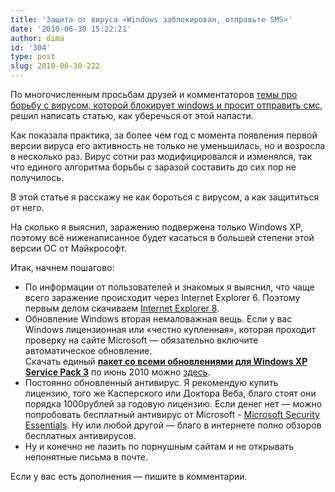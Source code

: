 ```yaml
---
title: 'Защита от вируса «Windows заблокирован, отправьте SMS»'
date: '2010-06-30 15:22:21'
author: dima
id: '304'
type: post
slug: 2010-06-30-222
---
```


По многочисленным просьбам друзей и комментаторов [темы про борьбу с вирусом, которой блокирует windows и просит отправить смс](/blog/1/2009-04-10-152), решил написать статью, как уберечься от этой напасти.

Как показала практика, за более чем год с момента появления первой версии вируса его активность не только не уменьшилась, но и возросла в несколько раз. Вирус сотни раз модифицировался и изменялся, так что единого алгоритма борьбы с заразой составить до сих пор не получилось.

В этой статье я расскажу не как бороться с вирусом, а как защититься от него.

На сколько я выяснил, заражению подвержена только Windows XP, поэтому всё ниженаписанное будет касаться в большей степени этой версии ОС от Майкрософт.

Итак, начнем пошагово:

*   По информации от пользователей и знакомых я выяснил, что чаще всего заражение происходит через Internet Explorer 6. Поэтому первым делом скачиваем [Internet Explorer 8](https://www.microsoft.com/rus/windows/internet-explorer/worldwide-sites.aspx).
*   Обновление Windows вторая немаловажная вещь. Если у вас Windows лицензионная или «честно купленная», которая проходит проверку на сайте Microsoft — обязательно включите автоматическое обновление.  
    Скачать единый **[пакет со всеми обновлениями для Windows XP Service Pack 3](https://depositfiles.com/files/0xomd8oba)** по июнь 2010 можно [здесь](https://depositfiles.com/files/0xomd8oba).
*   Постоянно обновленный антивирус. Я рекомендую купить лицензию, того же Касперского или Доктора Веба, благо стоят они порядка 1000рублей за годовую лицензию. Если денег нет — можно попробовать бесплатный антивирус от Microsoft - [Microsoft Security Essentials](https://depositfiles.com/files/4vhbzrdad "https://depositfiles.com/files/4vhbzrdad"). Ну или любой другой — благо в интернете полно обзоров бесплатных антивирусов.
*   Ну и конечно не лазить по порнушным сайтам и не открывать непонятные письма в почте.

  
Если у вас есть дополнения — пишите в комментарии.